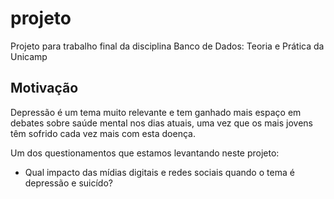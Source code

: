 # projeto
Projeto para trabalho final da disciplina Banco de Dados: Teoria e Prática da Unicamp

## Motivação
Depressão é um tema muito relevante e tem ganhado mais espaço em debates sobre saúde mental nos dias atuais, uma vez que os mais jovens têm sofrido cada vez mais com esta doença.

Um dos questionamentos que estamos levantando neste projeto:
- Qual impacto das mídias digitais e redes sociais quando o tema é depressão e suicído?

